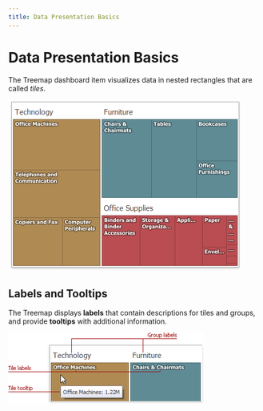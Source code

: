 ```yaml
---
title: Data Presentation Basics
---
```

# Data Presentation Basics
The Treemap dashboard item visualizes data in nested rectangles that are called _tiles_.

![Treemap_Main_Win](../../../../images/img125423.png)

## Labels and Tooltips
The Treemap displays **labels** that contain descriptions for tiles and groups, and provide **tooltips** with additional information.

![Treemap_LabelTooltipExample](../../../../images/img125431.png)